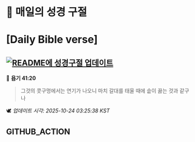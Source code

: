 # 🙏 매일의 성경 구절
# [Daily Bible verse]
## [![README에 성경구절 업데이트](https://github.com/DONGSUKA/first_test/actions/workflows/update-readme-bible.yml/badge.svg)](https://github.com/DONGSUKA/first_test/actions/workflows/update-readme-bible.yml)
<!-- START_BIBLE_VERSE -->
📖 **욥기 41:20**
> 그것의 콧구멍에서는 연기가 나오니 마치 갈대를 태울 때에 솥이 끓는 것과 같구나

🕊️ _업데이트 시각: 2025-10-24 03:25:38 KST_
  <!-- END_BIBLE_VERSE -->
## GITHUB_ACTION
